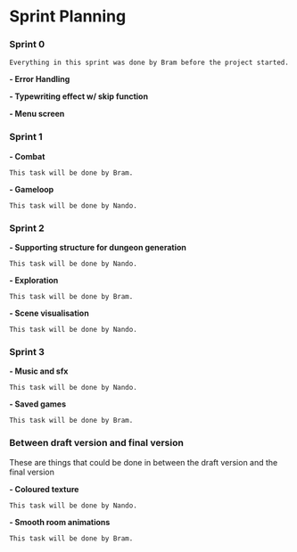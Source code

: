 # Sprint Planning

### Sprint 0
    
    Everything in this sprint was done by Bram before the project started.

**- Error Handling**

**- Typewriting effect w/ skip function**

**- Menu screen**

### Sprint 1

**- Combat**

    This task will be done by Bram.

**- Gameloop**

    This task will be done by Nando.

### Sprint 2

**- Supporting structure for dungeon generation**

    This task will be done by Nando.

**- Exploration**

    This task will be done by Bram.

**- Scene visualisation**

    This task will be done by Nando.

### Sprint 3

**- Music and sfx**

    This task will be done by Nando.

**- Saved games**

    This task will be done by Bram.

### Between draft version and final version

These are things that could be done in between the draft version and the final version

**- Coloured texture**

    This task will be done by Nando.

**- Smooth room animations**

    This task will be done by Bram.